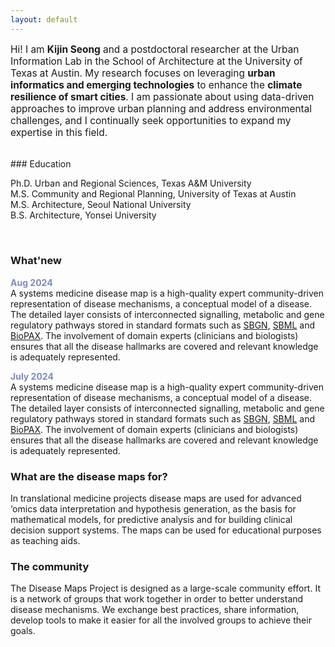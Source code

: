 ```yaml
---
layout: default
---
```


<p style="font-size:110%;">Hi! I am <b>Kijin Seong</b> and a postdoctoral researcher at the Urban Information Lab in the School of Architecture at the University of Texas at Austin. My research focuses on leveraging <b>urban informatics and emerging technologies</b> to enhance the <b>climate resilience of smart cities</b>. I am passionate about using data-driven approaches to improve urban planning and address environmental challenges, and I continually seek opportunities to expand my expertise in this field.</p>

<br />
### Education 
<p>Ph.D. Urban and Regional Sciences, Texas A&M University<br />
M.S. Community and Regional Planning, University of Texas at Austin<br />
M.S. Architecture, Seoul National University<br />
B.S. Architecture, Yonsei University</p>

<br />
        
### What'new

<p>
  <strong style="color: #7d8cbb;">Aug 2024</strong><br />
  A systems medicine disease map is a high-quality expert community-driven representation of disease mechanisms, a conceptual model of a disease. The detailed layer consists of interconnected signalling, metabolic and gene regulatory pathways stored in standard formats such as <a href="http://sbgn.org/" target="_blank">SBGN</a>, <a href="http://sbml.org/" target="_blank">SBML</a> and <a href="http://biopax.org/" target="_blank">BioPAX</a>. The involvement of domain experts (clinicians and biologists) ensures that all the disease hallmarks are covered and relevant knowledge is adequately represented.
</p>
<p>
  <strong style="color: #7d8cbb;">July 2024</strong><br />
  A systems medicine disease map is a high-quality expert community-driven representation of disease mechanisms, a conceptual model of a disease. The detailed layer consists of interconnected signalling, metabolic and gene regulatory pathways stored in standard formats such as <a href="http://sbgn.org/" target="_blank">SBGN</a>, <a href="http://sbml.org/" target="_blank">SBML</a> and <a href="http://biopax.org/" target="_blank">BioPAX</a>. The involvement of domain experts (clinicians and biologists) ensures that all the disease hallmarks are covered and relevant knowledge is adequately represented.
</p>

        
### What are the disease maps for?  

<p>In translational medicine projects disease maps are used for advanced ‘omics data interpretation and hypothesis generation, as the basis for mathematical models, for predictive analysis and for building clinical decision support systems. The maps can be used for educational purposes as teaching aids.</p>
        
### The community     

<p>The Disease Maps Project is designed as a large-scale community effort. It is a network of groups that work together in order to better understand disease mechanisms. We exchange best practices, share information, develop tools to make it easier for all the involved groups to achieve their goals.</p>
